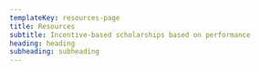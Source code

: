 ```yaml
---
templateKey: resources-page
title: Resources
subtitle: Incentive-based scholarships based on performance
heading: heading
subheading: subheading
---
```

